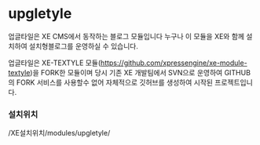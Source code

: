 upgletyle
=========

업글타일은 XE CMS에서 동작하는 블로그 모듈입니다
누구나 이 모듈을 XE와 함께 설치하여 설치형블로그를 운영하실 수 있습니다.

업글타일은 XE-TEXTYLE 모듈(https://github.com/xpressengine/xe-module-textyle)을 FORK한 모듈이며 당시 기존 XE 개발팀에서 SVN으로 운영하여 GITHUB의 FORK 서비스를 사용할수 없어 자체적으로 깃허브를 생성하여 시작된 프로젝트입니다.


### 설치위치
/XE설치위치/modules/upgletyle/
